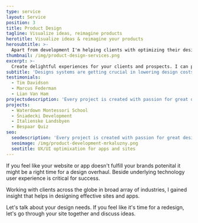 ```yaml
---
type: service
layout: Service
position: 3
title: Product Design
tagline: Visualize ideas, reimagine products
herotitle: Visualize ideas & reimagine your products
herosubtitle: >-
  Apart from development I'm helping clients with optimizing their design systems in a way that enables development team to work faster and more efficiently.
thumbnail: /img/product-design-services.png
excerpt: >-
  Create delightful experiences for your clients and prospects. I can prepare engaging interfaces for your app or website to help drive more customers and refresh your brand.
subtitle: 'Designs systems are getting crucial in lowering design costs. I work with them from the start, let me help you with UX & UI optimization'
testimonials:
  - Tim Davidson
  - Marcus Federman
  - Lian Van Ham
projectsdescription: 'Every project is created with passion for great design. I love creating easy to use, user-centric beautiful interfaces that your users will love. '
projects:
  - Waterdown Montessori School
  - Śniadecki Development
  - Italienske Landsbyen
  - Bespaar Quiz
seo:
  seodescription: 'Every project is created with passion for great design. I love creating easy to use, user-centric beautiful interfaces that your users will love.'
  seoimage: /img/product-development-mrkaluzny.png
  seotitle: UX/UI optimixation for apps and sites
---
```


If you feel like your website or app doesn't fulfill your brands potenital it might be a right time for a design overhaul. Beside underlying technology user experience is critical for success.

Working with clients across the globe in broad array of industries, I gained insight that helps in designing effective sites and apps.

Let's talk about your design needs. If you feel like it's time for a redesign, let's go through your site together and discuss ideas.
